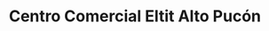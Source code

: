 ---
title: "Centro Comercial Eltit Alto Pucón"
url: /pucon/centro-comercial-eltit-alto-pucon/
shop: general
---